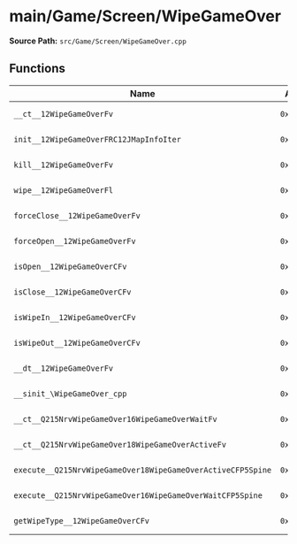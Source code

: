 # main/Game/Screen/WipeGameOver

**Source Path:** `src/Game/Screen/WipeGameOver.cpp`

## Functions

| Name | Address | Match % |
|------|---------|---------|
| `__ct__12WipeGameOverFv` | `0x80391CB0` | :white_check_mark: (100.0%) |
| `init__12WipeGameOverFRC12JMapInfoIter` | `0x80391CF8` | :white_check_mark: (100.0%) |
| `kill__12WipeGameOverFv` | `0x80391D3C` | :white_check_mark: (100.0%) |
| `wipe__12WipeGameOverFl` | `0x80391D74` | :white_check_mark: (100.0%) |
| `forceClose__12WipeGameOverFv` | `0x80391DD4` | :white_check_mark: (100.0%) |
| `forceOpen__12WipeGameOverFv` | `0x80391DE8` | :white_check_mark: (100.0%) |
| `isOpen__12WipeGameOverCFv` | `0x80391E28` | :white_check_mark: (100.0%) |
| `isClose__12WipeGameOverCFv` | `0x80391E84` | :white_check_mark: (100.0%) |
| `isWipeIn__12WipeGameOverCFv` | `0x80391EE4` | :white_check_mark: (100.0%) |
| `isWipeOut__12WipeGameOverCFv` | `0x80391EEC` | :white_check_mark: (100.0%) |
| `__dt__12WipeGameOverFv` | `0x80391F4C` | :white_check_mark: (100.0%) |
| `__sinit_\WipeGameOver_cpp` | `0x80391FA4` | :white_check_mark: (100.0%) |
| `__ct__Q215NrvWipeGameOver16WipeGameOverWaitFv` | `0x80391FD0` | :white_check_mark: (100.0%) |
| `__ct__Q215NrvWipeGameOver18WipeGameOverActiveFv` | `0x80391FE0` | :white_check_mark: (100.0%) |
| `execute__Q215NrvWipeGameOver18WipeGameOverActiveCFP5Spine` | `0x80391FF0` | :white_check_mark: (100.0%) |
| `execute__Q215NrvWipeGameOver16WipeGameOverWaitCFP5Spine` | `0x80392044` | :white_check_mark: (100.0%) |
| `getWipeType__12WipeGameOverCFv` | `0x80392048` | :white_check_mark: (100.0%) |